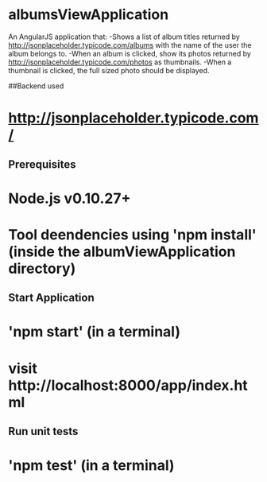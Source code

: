 # albumsViewApplication

An AngularJS application that:
-Shows a list of album titles returned by http://jsonplaceholder.typicode.com/albums with the name of the user the album belongs to.
-When an album is clicked, show its photos returned by http://jsonplaceholder.typicode.com/photos as thumbnails.
-When a thumbnail is clicked, the full sized photo should be displayed.

##Backend used
  # http://jsonplaceholder.typicode.com/ 

## Prerequisites
  # Node.js v0.10.27+
  # Tool deendencies using 'npm install' (inside the albumViewApplication directory)

## Start Application
  # 'npm start' (in a terminal)
  # visit http://localhost:8000/app/index.html

## Run unit tests
  # 'npm test' (in a terminal)